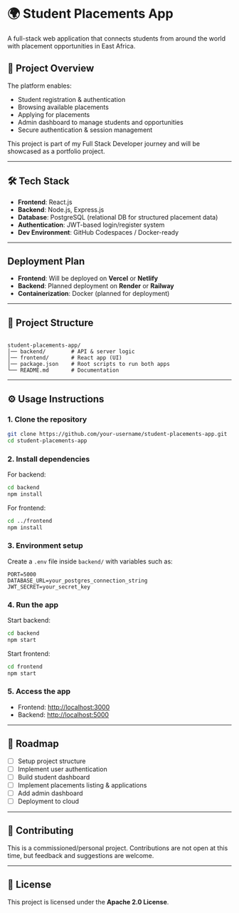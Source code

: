 # 🌍 Student Placements App

A full-stack web application that connects students from around the world with placement opportunities in East Africa.

## 🚀 Project Overview
The platform enables:
- Student registration & authentication
- Browsing available placements
- Applying for placements
- Admin dashboard to manage students and opportunities
- Secure authentication & session management

This project is part of my Full Stack Developer journey and will be showcased as a portfolio project.

---

## 🛠 Tech Stack
- **Frontend**: React.js  
- **Backend**: Node.js, Express.js  
- **Database**: PostgreSQL (relational DB for structured placement data)  
- **Authentication**: JWT-based login/register system  
- **Dev Environment**: GitHub Codespaces / Docker-ready  

---

## Deployment Plan
- **Frontend**: Will be deployed on **Vercel** or **Netlify**  
- **Backend**: Planned deployment on **Render** or **Railway**  
- **Containerization**: Docker (planned for deployment)  

---

## 📂 Project Structure
```

student-placements-app/
│── backend/        # API & server logic
│── frontend/       # React app (UI)
│── package.json    # Root scripts to run both apps
└── README.md       # Documentation

````

---

## ⚙️ Usage Instructions

### 1. Clone the repository
```bash
git clone https://github.com/your-username/student-placements-app.git
cd student-placements-app
````

### 2. Install dependencies

For backend:

```bash
cd backend
npm install
```

For frontend:

```bash
cd ../frontend
npm install
```

### 3. Environment setup

Create a `.env` file inside `backend/` with variables such as:

```env
PORT=5000
DATABASE_URL=your_postgres_connection_string
JWT_SECRET=your_secret_key
```

### 4. Run the app

Start backend:

```bash
cd backend
npm start
```

Start frontend:

```bash
cd frontend
npm start
```

### 5. Access the app

* Frontend: [http://localhost:3000](http://localhost:3000)
* Backend: [http://localhost:5000](http://localhost:5000)

---

## 📌 Roadmap

* [ ] Setup project structure
* [ ] Implement user authentication
* [ ] Build student dashboard
* [ ] Implement placements listing & applications
* [ ] Add admin dashboard
* [ ] Deployment to cloud

---

## 🤝 Contributing

This is a commissioned/personal project. Contributions are not open at this time, but feedback and suggestions are welcome.

---

## 📄 License

This project is licensed under the **Apache 2.0 License**.
